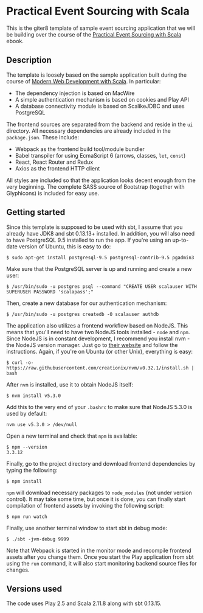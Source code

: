 # Practical Event Sourcing with Scala

This is the giter8 template of sample event sourcing application that we will be building over the course of the [Practical Event Sourcing with Scala](https://leanpub.com/practical-event-sourcing-with-scala) ebook.

## Description

The template is loosely based on the sample application built during the course of [Modern Web Development with Scala](https://leanpub.com/modern-web-development-with-scala). In particular:

* The dependency injection is based on MacWire
* A simple authentication mechanism is based on cookies and Play API
* A database connectivity module is based on ScalikeJDBC and uses PostgreSQL

The frontend sources are separated from the backend and reside in the `ui` directory. All necessary dependencies are already included in the `package.json`. These include:

* Webpack as the frontend build tool/module bundler
* Babel transpiler for using EcmaScript 6 (arrows, classes, `let`, `const`)
* React, React Router and Redux
* Axios as the frontend HTTP client

All styles are included so that the application looks decent enough from the very beginning. The complete SASS source of Bootstrap (together with Glyphicons) is included for easy use.

## Getting started

Since this template is supposed to be used with sbt, I assume that you already have JDK8 and sbt 0.13.13+ installed.
  In addition, you will also need to have PostgreSQL 9.5 installed to run the app. If you're using an up-to-date version of Ubuntu, this is easy to do:

  ```
  $ sudo apt-get install postgresql-9.5 postgresql-contrib-9.5 pgadmin3
  ```

  Make sure that the PostgreSQL server is up and running and create a new user:

  ```
  $ /usr/bin/sudo -u postgres psql --command "CREATE USER scalauser WITH SUPERUSER PASSWORD 'scalapass';"
  ```

  Then, create a new database for our authentication mechanism:

  ```
  $ /usr/bin/sudo -u postgres createdb -O scalauser authdb
  ```

  The application also utilizes a frontend workflow based on NodeJS. This means that you'll need to have two NodeJS tools installed - `node` and `npm`. Since NodeJS is in constant development, I recommend you install nvm - the NodeJS version manager. Just go to <a href="https://github.com/creationix/nvm#install-script">their website</a> and follow the instructions. Again, if you're on Ubuntu (or other Unix), everything is easy:

  ```
  $ curl -o- https://raw.githubusercontent.com/creationix/nvm/v0.32.1/install.sh | bash
  ```

  After `nvm` is installed, use it to obtain NodeJS itself:

  ```
  $ nvm install v5.3.0
  ```

  Add this to the very end of your `.bashrc` to make sure that NodeJS 5.3.0 is used by default:

  ```
  nvm use v5.3.0 > /dev/null
  ```

  Open a new terminal and check that `npm` is available:

  ```
  $ npm --version
  3.3.12
  ```

  Finally, go to the project directory and download frontend dependencies by typing the following:

  ```
  $ npm install
  ```

  `npm` will download necessary packages to `node_modules` (not under version control). It may take some time, but once it is done, you can finally start compilation of frontend assets by invoking the following script:

  ```
  $ npm run watch
  ```

  Finally, use another terminal window to start sbt in debug mode:

  ```
  $ ./sbt -jvm-debug 9999
  ```

  Note that Webpack is started in the monitor mode and recompile frontend assets after you change them. Once you start the Play application from sbt using the `run` command, it will also start monitoring backend source files for changes.


## Versions used

The code uses Play 2.5 and Scala 2.11.8 along with sbt 0.13.15.

